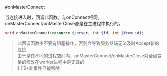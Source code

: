#onMasterConnect

当连接进入时，回调此函数。与onConnect相同。onMasterConnect/onMasterClose都是在主进程中执行的。

```php
void onMasterConnect(resource $server, int $fd, int $from_id);
```

> 此回调函数中不要有阻塞操作，否则会导致服务器端无法及时Accept新的连接  
> 由于是在不同的进程空间内，onMasterConnect/onMasterClose对全局变量的修改在worker进程中是无效的   
> 1.7.5+此事件已被移除 
